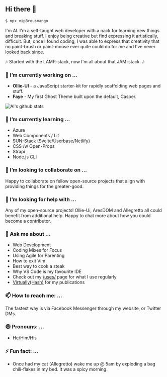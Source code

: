## Hi there 👋
```bash
$ npx vip3rousmango
```
I'm Al. I'm a self-taught web developer with a nack for learning new things and breaking stuff. I enjoy being creative but find expressing it artistically, difficult. But, once I found coding, I was able to express that creativity that no paint-brush or paint-mouse ever quite could do for me and I've never looked back since.

:notes: Started with the LAMP-stack, now I'm all about that JAM-stack. :notes:

### 🔭 I’m currently working on ...

- **Ollie-UI** - a JavaScript starter-kit for rapidly scaffolding web pages and stuff.
- **Faye** - My first Ghost Theme built upon the default, Casper.

![Al's github stats](https://github-readme-stats.vercel.app/api?username=vip3rousmango&hide=["issues"]&show_icons=true)

### 🌱 I’m currently learning ...

- Azure 
- Web Components / Lit
- SUN-Stack (Svelte/Userbase/Netlify)
- CSS /w Open-Props
- Strapi
- Node.js CLI

### 👯 I’m looking to collaborate on ...

Happy to collaborate on fellow open-source projects that align with providing things for the greater-good.

### 🤔 I’m looking for help with ...

Any of my open-source projects! Ollie-Ui, AresDOM and Allegretto all could benefit from additional help. Happy to chat more about how you could become a contributor.

### 💬 Ask me about ...

- Web Development
- Coding Mixes for Focus
- Using Agile for Parenting
- How to exit Vim
- Best way to cook a steak
- Why VS Code is my favourite IDE
- Check out my [/uses/](https://virtuallycreative.ca/uses/) page for what I use regularly
- [Virtually(Hash)](https://hash.virtuallycreative.ca) for my publications

### 📫 How to reach me: ...

The fastest way is via Facebook Messenger through my website, or Twitter DMs. 

### 😄 Pronouns: ...

- He/Him/His

### ⚡ Fun fact: ...

- Once had my cat (Allegretto) wake me up @ 5am by exploding a bag chili-flakes in my bed. It was a spicy morning.

<!--
**vip3rousmango/vip3rousmango** is a ✨ _special_ ✨ repository because its `README.md` (this file) appears on your GitHub profile.

Here are some ideas to get you started:


-->
